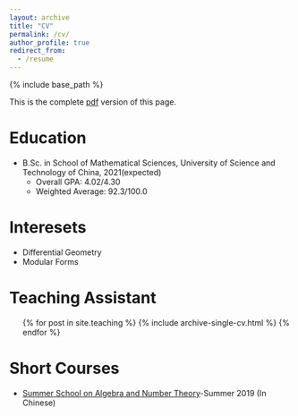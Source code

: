 ```yaml
---
layout: archive
title: "CV"
permalink: /cv/
author_profile: true
redirect_from:
  - /resume
---
```


{% include base_path %}

This is the complete [pdf](https://Toxins.github.io/pdfs/MYCV.pdf) version of this page.

Education
======
* B.Sc. in School of Mathematical Sciences, University of Science and Technology of China, 2021(expected)
  * Overall GPA: 4.02/4.30
  * Weighted Average: 92.3/100.0

Interesets
======
* Differential Geometry
* Modular Forms
  
Teaching Assistant
======
  <ul>{% for post in site.teaching %}
    {% include archive-single-cv.html %}
  {% endfor %}</ul>

Short Courses
======
  * [Summer School on Algebra and Number Theory](http://anss2019.csp.escience.cn/dct/page/1)-Summer 2019 (In Chinese)
